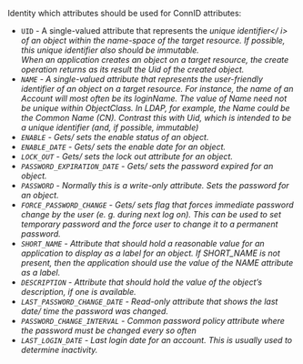 Identity which attributes should be used for ConnID attributes:
 * `UID` -  A single-valued attribute that represents the <i>unique identifier</ i> of an object within the name-space of the target resource. If possible, this unique identifier also should be immutable. <br> When an application creates an object on a target resource, the create operation returns as its result the Uid of the created object.
 * `NAME` - A single-valued attribute that represents the *user-friendly identifier* of an object on a target resource. For instance, the name of an Account will most often be its loginName. The value of Name need not be unique within ObjectClass. In LDAP, for example, the Name could be the Common Name (CN). Contrast this with Uid, which is intended to be a unique identifier (and, if possible, immutable)
 * `ENABLE` - Gets/ sets the enable status of an object.
 * `ENABLE_DATE` - Gets/ sets the enable date for an object.
 * `LOCK_OUT` - Gets/ sets the lock out attribute for an object.
 * `PASSWORD_EXPIRATION_DATE` - Gets/ sets the password expired for an object.
 * `PASSWORD` - Normally this is a write-only attribute. Sets the password for an object.
 * `FORCE_PASSWORD_CHANGE` - Gets/ sets flag that forces immediate password change by the user (e. g. during next log on). This can be used to set temporary password and the force user to change it to a permanent password.
 * `SHORT_NAME` - Attribute that should hold a reasonable value for an application to display as a label for an object. If SHORT_NAME is not present, then the application should use the value of the NAME attribute as a label.
 * `DESCRIPTION` - Attribute that should hold the value of the object’s description, if one is available.
 * `LAST_PASSWORD_CHANGE_DATE` - Read-only attribute that shows the last date/ time the password was changed.
 * `PASSWORD_CHANGE_INTERVAL` - Common password policy attribute where the password must be changed every so often
 * `LAST_LOGIN_DATE` -  Last login date for an account. This is usually used to determine inactivity.